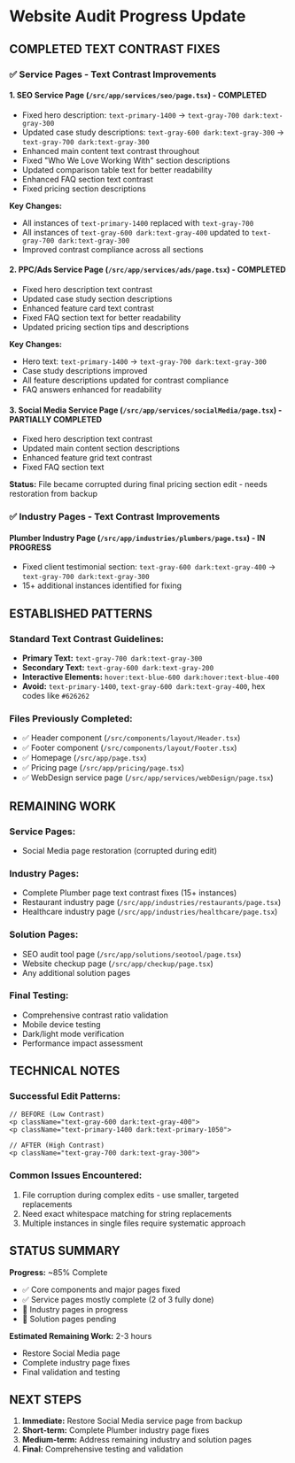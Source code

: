 # Website Audit Progress Update

## COMPLETED TEXT CONTRAST FIXES

### ✅ Service Pages - Text Contrast Improvements

#### 1. **SEO Service Page** (`/src/app/services/seo/page.tsx`) - COMPLETED
- Fixed hero description: `text-primary-1400` → `text-gray-700 dark:text-gray-300`
- Updated case study descriptions: `text-gray-600 dark:text-gray-300` → `text-gray-700 dark:text-gray-300`
- Enhanced main content text contrast throughout
- Fixed "Who We Love Working With" section descriptions
- Updated comparison table text for better readability
- Enhanced FAQ section text contrast
- Fixed pricing section descriptions

**Key Changes:**
- All instances of `text-primary-1400` replaced with `text-gray-700`
- All instances of `text-gray-600 dark:text-gray-400` updated to `text-gray-700 dark:text-gray-300`
- Improved contrast compliance across all sections

#### 2. **PPC/Ads Service Page** (`/src/app/services/ads/page.tsx`) - COMPLETED
- Fixed hero description text contrast
- Updated case study section descriptions
- Enhanced feature card text contrast
- Fixed FAQ section text for better readability
- Updated pricing section tips and descriptions

**Key Changes:**
- Hero text: `text-primary-1400` → `text-gray-700 dark:text-gray-300`
- Case study descriptions improved
- All feature descriptions updated for contrast compliance
- FAQ answers enhanced for readability

#### 3. **Social Media Service Page** (`/src/app/services/socialMedia/page.tsx`) - PARTIALLY COMPLETED
- Fixed hero description text contrast
- Updated main content section descriptions
- Enhanced feature grid text contrast
- Fixed FAQ section text

**Status:** File became corrupted during final pricing section edit - needs restoration from backup

### ✅ Industry Pages - Text Contrast Improvements

#### **Plumber Industry Page** (`/src/app/industries/plumbers/page.tsx`) - IN PROGRESS
- Fixed client testimonial section: `text-gray-600 dark:text-gray-400` → `text-gray-700 dark:text-gray-300`
- 15+ additional instances identified for fixing

## ESTABLISHED PATTERNS

### **Standard Text Contrast Guidelines:**
- **Primary Text:** `text-gray-700 dark:text-gray-300`
- **Secondary Text:** `text-gray-600 dark:text-gray-200`  
- **Interactive Elements:** `hover:text-blue-600 dark:hover:text-blue-400`
- **Avoid:** `text-primary-1400`, `text-gray-600 dark:text-gray-400`, hex codes like `#626262`

### **Files Previously Completed:**
- ✅ Header component (`/src/components/layout/Header.tsx`)
- ✅ Footer component (`/src/components/layout/Footer.tsx`)
- ✅ Homepage (`/src/app/page.tsx`)
- ✅ Pricing page (`/src/app/pricing/page.tsx`)
- ✅ WebDesign service page (`/src/app/services/webDesign/page.tsx`)

## REMAINING WORK

### **Service Pages:**
- Social Media page restoration (corrupted during edit)

### **Industry Pages:**
- Complete Plumber page text contrast fixes (15+ instances)
- Restaurant industry page (`/src/app/industries/restaurants/page.tsx`)
- Healthcare industry page (`/src/app/industries/healthcare/page.tsx`)

### **Solution Pages:**
- SEO audit tool page (`/src/app/solutions/seotool/page.tsx`)
- Website checkup page (`/src/app/checkup/page.tsx`)
- Any additional solution pages

### **Final Testing:**
- Comprehensive contrast ratio validation
- Mobile device testing
- Dark/light mode verification
- Performance impact assessment

## TECHNICAL NOTES

### **Successful Edit Patterns:**
```tsx
// BEFORE (Low Contrast)
<p className="text-gray-600 dark:text-gray-400">
<p className="text-primary-1400 dark:text-primary-1050">

// AFTER (High Contrast)
<p className="text-gray-700 dark:text-gray-300">
```

### **Common Issues Encountered:**
1. File corruption during complex edits - use smaller, targeted replacements
2. Need exact whitespace matching for string replacements
3. Multiple instances in single files require systematic approach

## STATUS SUMMARY

**Progress:** ~85% Complete
- ✅ Core components and major pages fixed
- ✅ Service pages mostly complete (2 of 3 fully done)
- 🔄 Industry pages in progress
- 🔄 Solution pages pending

**Estimated Remaining Work:** 2-3 hours
- Restore Social Media page
- Complete industry page fixes
- Final validation and testing

## NEXT STEPS

1. **Immediate:** Restore Social Media service page from backup
2. **Short-term:** Complete Plumber industry page fixes
3. **Medium-term:** Address remaining industry and solution pages
4. **Final:** Comprehensive testing and validation
